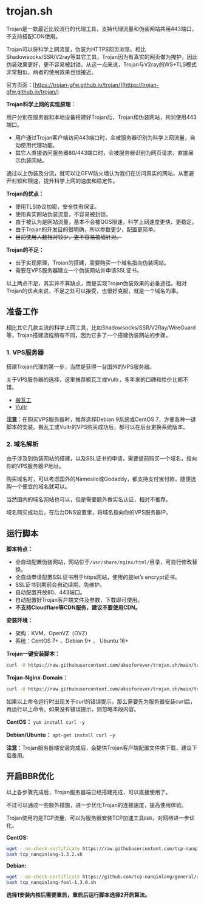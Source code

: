 # trojan.sh

Trojan是一款最近比较流行的代理工具，支持代理流量和伪装网站共用443端口，不支持搭配CDN使用。

Trojan可以将科学上网流量，伪装为HTTPS网页浏览。相比Shadowsocks/SSR/V2ray等其它工具，Trojan因为有真实的网页做为掩护，因此伪装效果更好，更不容易被封锁。从这一点来说，Trojan与V2ray的WS+TLS模式非常相似，两者的使用效果也很接近。

官方页面：[https://trojan-gfw.github.io/trojan/](https://trojan-gfw.github.io/trojan/)

**Trojan科学上网的实现原理：**

用户分别在服务器和本地设备搭建好Trojan后，Trojan和伪装网站，共同使用443端口。

* 用户通过Trojan客户端访问443端口时，会被服务器识别为科学上网流量，自动使用代理功能。
* 其它人直接访问服务器80/443端口时，会被服务器识别为网页请求，直接展示伪装网站。

通过以上伪装及分流，就可以让GFW防火墙认为我们在访问真实的网站，从而避开封锁和限速，提升科学上网的速度和稳定性。

**Trojan的优点：**

* 使用TLS协议加密，安全性有保证。
* 使用真实网站伪装流量，不容易被封锁。
* 由于被认为是网站流量，基本不会被QOS限速，科学上网速度更快、更稳定。
* 由于Trojan的开发目的很明确，所以参数更少，配置更简单。
* ~~目前使用人数相对较少，更不容易被墙针对。~~

**Trojan的不足：**

* 出于实现原理，Troian的搭建，需要购买一个域名指向伪装网站。
* 需要在VPS服务器建立一个伪装网站并申请SSL证书。
  
以上两点不足，其实并不算缺点，而是实现Trojan伪装效果的必备途径。相对Trojan的优点来说，不足之处可以接受，也很好克服，就是一个域名的事。

## 准备工作

相比其它几款主流的科学上网工具，比如Shadowsocks/SSR/V2Ray/WireGuard等，Trojan搭建流程稍有不同，因为它多了一个搭建伪装网站的步骤。

### 1. VPS服务器

搭建Trojan代理的第一步，当然是获得一台国外的VPS服务器。

关于VPS服务器的选择，这里推荐搬瓦工或Vultr，多年来的口碑和性价比都不错。

* [搬瓦工](https://bwh88.net/)
* [Vultr](https://www.vultr.com/)

**注意**：在购买VPS服务器时，推荐选择Debian 9系统或CentOS 7，方便各种一键脚本的安装。搬瓦工或Vultr的VPS购买成功后，都可以在后台更换系统版本。

### 2. 域名解析

由于涉及到伪装网站的搭建，以及SSL证书的申请，需要提前购买一个域名，指向你的VPS服务器IP地址。

购买域名时，可以考虑国外的Namesilo或Godaddy，都支持支付宝付款，随便选购一个便宜的域名就可以。

当然国内的域名网站也可以，但是需要额外做实名认证，相对不推荐。

域名购买成功后，在后台DNS设置里，将域名指向你的VPS服务器IP。

## 运行脚本

**脚本特点：**

* 全自动配置伪装网站，网站位于`/usr/share/nginx/html/`目录，可自行修改替换。
* 全自动申请配置SSL证书用于https网站，使用的是let’s encrypt证书。
* SSL证书到期前会自动续期，免维护。
* 自动配置开放80、443端口。
* 自动配置好Trojan客户端文件及参数，下载即可使用。
* **不支持Cloudflare等CDN服务，建议不要使用CDN。**

**安装环境：**

* 架构：KVM、OpenVZ（OVZ）
* 系统：CentOS 7+ 、Debian 9+ 、 Ubuntu 16+

**Trojan一键安装脚本：**

```sh
curl -O https://raw.githubusercontent.com/aksoforever/trojan.sh/main/trojan.sh && chmod +x trojan.sh && ./trojan.sh
```

**Trojan-Nginx-Domain：**

```sh
curl -O https://raw.githubusercontent.com/aksoforever/trojan.sh/main/trojan_install_ubuntu.sh && chmod +x trojan_install_ubuntu.sh && ./trojan_install_ubuntu.sh
```



如果以上命令运行时出现关于curl的错误提示，那么需要先为服务器安装curl后，再运行以上命令。如果没有错误提示，则忽略本段内容。

**CentOS：**
`yum install curl -y`

**Debian/Ubuntu：**
`apt-get install curl -y`

**注意**：Trojan服务器端安装完成后，会提供Trojan客户端配置文件供下载，建议下载备用。

## 开启BBR优化

以上各步骤完成后，Trojan服务器端已经搭建完成，可以直接使用了。

不过可以通过一些额外措施，进一步优化Trojan的连接速度，提高使用体验。

Trojan使用的是TCP流量，可以为服务器安装TCP加速工具`BBR`，对网络进一步优化。

**CentOS:**

```sh
wget --no-check-certificate https://raw.githubusercontent.com/tcp-nanqinlang/general/master/General/CentOS/bash/tcp_nanqinlang-1.3.2.sh
bash tcp_nanqinlang-1.3.2.sh
```

**Debian:**

```sh
wget --no-check-certificate https://github.com/tcp-nanqinlang/general/releases/download/3.4.2.1/tcp_nanqinlang-fool-1.3.0.sh
bash tcp_nanqinlang-fool-1.3.0.sh
```

**选择1安装内核后需要重启，重启后运行脚本选择2开启算法。**

